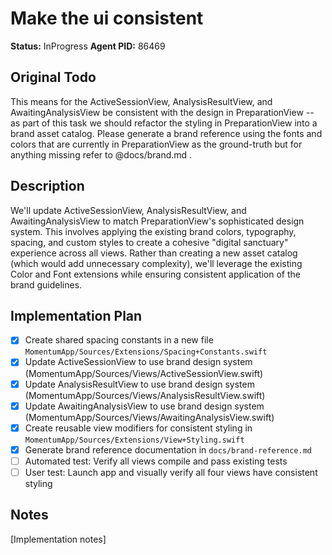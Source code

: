 # Make the ui consistent
**Status:** InProgress
**Agent PID:** 86469

## Original Todo
This means for the ActiveSessionView, AnalysisResultView, and AwaitingAnalysisView be consistent with the design in PreparationView -- as part of this task we should refactor the styling in PreparationView into a brand asset catalog. Please generate a brand reference using the fonts and colors that are currently in PreparationView as the ground-truth but for anything missing refer to @docs/brand.md .

## Description
We'll update ActiveSessionView, AnalysisResultView, and AwaitingAnalysisView to match PreparationView's sophisticated design system. This involves applying the existing brand colors, typography, spacing, and custom styles to create a cohesive "digital sanctuary" experience across all views. Rather than creating a new asset catalog (which would add unnecessary complexity), we'll leverage the existing Color and Font extensions while ensuring consistent application of the brand guidelines.

## Implementation Plan
- [x] Create shared spacing constants in a new file `MomentumApp/Sources/Extensions/Spacing+Constants.swift`
- [x] Update ActiveSessionView to use brand design system (MomentumApp/Sources/Views/ActiveSessionView.swift)
- [x] Update AnalysisResultView to use brand design system (MomentumApp/Sources/Views/AnalysisResultView.swift)
- [x] Update AwaitingAnalysisView to use brand design system (MomentumApp/Sources/Views/AwaitingAnalysisView.swift)
- [x] Create reusable view modifiers for consistent styling in `MomentumApp/Sources/Extensions/View+Styling.swift`
- [x] Generate brand reference documentation in `docs/brand-reference.md`
- [ ] Automated test: Verify all views compile and pass existing tests
- [ ] User test: Launch app and visually verify all four views have consistent styling

## Notes
[Implementation notes]